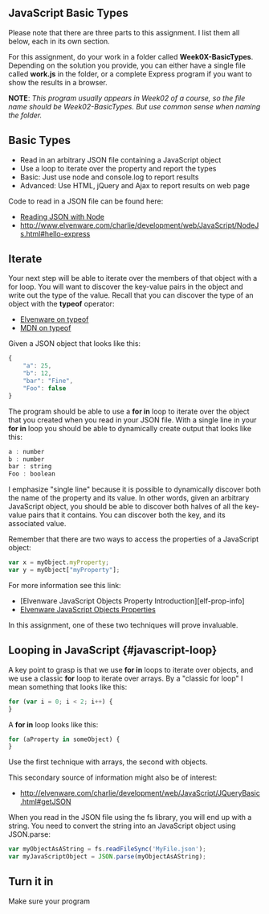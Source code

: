 ## JavaScript Basic Types

Please note that there are three parts to this assignment. I list them
all below, each in its own section.

For this assignment, do your work in a folder called **Week0X-BasicTypes**. Depending on the solution you provide, you can either have a single file called **work.js** in the folder, or a complete Express program if you want to show the results in a browser.

**NOTE**: _This program usually appears in Week02 of a course, so the file name should be Week02-BasicTypes. But use common sense when naming the folder._

## Basic Types

- Read in an arbitrary JSON file containing a JavaScript object
- Use a loop to iterate over the property and report the types
- Basic: Just use node and console.log to report results
- Advanced: Use HTML, jQuery and Ajax to report results  on web page

Code to read in a JSON file can be found here:

- [Reading JSON with Node][elf-read-json-node]
- <http://www.elvenware.com/charlie/development/web/JavaScript/NodeJs.html#hello-express>

[elf-read-json-node]: http://elvenware.com/charlie/development/web/JavaScript/JsonBasics.html#reading-json-with-node

## Iterate

Your next step will be able to iterate over the members of that object with a for loop. You will want to discover the key-value pairs in the object and write out the type of the value. Recall that you can discover the type of an object with the **typeof** operator:

- [Elvenware on typeof][elf-type-of-operator]
- [MDN on typeof][type-of-operator]

Given a JSON object that looks like this:

```javascript
{
    "a": 25,
    "b": 12,
    "bar": "Fine",
    "Foo": false
}
```

The program should be able to use a **for in** loop to iterate over the object that you created when you read in your JSON file. With a single line in your **for in** loop you should be able to dynamically create output that looks like this:

```javascript
a : number
b : number
bar : string
Foo : boolean
```

I emphasize "single line" because it is possible to dynamically discover both the name of the property and its value. In other words, given an arbitrary JavaScript object, you should be able to discover both halves of all the key-value pairs that it contains. You can discover both the key, and its associated value.

Remember that there are two ways to access the properties of a JavaScript object:

```javascript
var x = myObject.myProperty;
var y = myObject["myProperty"];
```
For more information see this link:

- [Elvenware JavaScript Objects Property Introduction][elf-prop-info]
- [Elvenware JavaScript Objects Properties][elf-properties]

[elf-prop-intro]: http://www.elvenware.com/charlie/development/web/JavaScript/JavaScriptObjects.html#propIntro
[elf-properties]: http://www.elvenware.com/charlie/development/web/JavaScript/JavaScriptObjects.html#properties
[elf-type-of-operator]: http://www.elvenware.com/charlie/development/web/JavaScript/JavaScriptBasics.html#javaScriptSimpleTypes
[type-of-operator]: https://developer.mozilla.org/en-US/docs/Web/JavaScript/Reference/Operators/typeof

In this assignment, one of these two techniques will prove invaluable.

## Looping in JavaScript {#javascript-loop}

A key point to grasp is that we use **for in** loops to iterate over objects, and we use a classic **for** loop to iterate over arrays. By a "classic for loop" I mean something that looks like this:

```javascript
for (var i = 0; i < 2; i++) {
}
```

A **for in** loop looks like this:

```javascript
for (aProperty in someObject) {
}
```
Use the first technique with arrays, the second with objects.

This secondary source of information might also be of interest:

- <http://elvenware.com/charlie/development/web/JavaScript/JQueryBasic.html#getJSON>

When you read in the JSON file using the fs library, you will end
up with a string. You need to convert the string into an JavaScript object
using JSON.parse:

```javascript
var myObjectAsAString = fs.readFileSync('MyFile.json');
var myJavaScriptObject = JSON.parse(myObjectAsAString);
```

## Turn it in

Make sure your program
